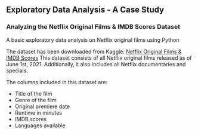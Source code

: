 ## Exploratory Data Analysis - A Case Study
### Analyzing the Netflix Original Films & IMDB Scores Dataset

A basic exploratory data analysis on Netflix original films using Python

The dataset has been downloaded from Kaggle: [Netflix Original Films & IMDB Scores](https://www.kaggle.com/luiscorter/netflix-original-films-imdb-scores)
This dataset consists of all Netflix original films released as of June 1st, 2021. Additionally, it also includes all Netflix documentaries and specials.

The columns included in this dataset are:
- Title of the film
- Genre of the film
- Original premiere date
- Runtime in minutes
- IMDB scores 
- Languages available 
